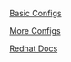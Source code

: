 ---
---

[Basic Configs](http://www.postfix.org/BASIC_CONFIGURATION_README.html#relay_from)

[More Configs](https://www.postfix.org/postconf.5.html)

[Redhat Docs](https://access.redhat.com/documentation/en-us/red_hat_enterprise_linux/9/html/deploying_mail_servers/assembly_mail-transport-agent_deploying-mail-servers)